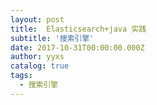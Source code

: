 ```yaml
---
layout: post
title:  Elasticsearch+java 实践
subtitle: '搜索引擎'
date: 2017-10-31T00:00:00.000Z
author: yyxs
catalog: true
tags:
  - 搜索引擎
---
```


